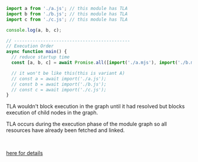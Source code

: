 ```js
import a from './a.js'; // this module has TLA
import b from './b.js'; // this module has TLA
import c from './c.js'; // this module has TLA

console.log(a, b, c);

// --------------------------------------------
// Execution Order
async function main() {
  // reduce startup time
  const [a, b, c] = await Promise.all([import('./a.mjs'), import('./b.mjs'), import('./c.mjs')]);

  // it won't be like this(this is variant A)
  // const a = await import('./a.js');
  // const b = await import('./b.js');
  // const c = await import('./c.js');
}
```

TLA wouldn't block execution in the graph until it had resolved but blocks execution of child nodes in the graph.

TLA occurs during the execution phase of the module graph so all resources have already been fetched and linked.

<br />

[here for details](https://v8.dev/features/top-level-await#module-execution-order)
